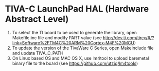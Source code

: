# TIVA-C LaunchPad HAL (Hardware Abstract Level) #

1. To select the TI board to be used to generate the library, open Makefile.inc file and modify PART value (see http://dev.ti.com/tirex/#/?link=Software%2FTM4C%20ARM%20Cortex-M4F%20MCU)
2. To update the version of the TivaWare C Series, open Makeinclude file and update TIVA_C_PATH
3. On Linux based OS and MAC OS X, use lm4tool to upload baremetal binary file to the board (see https://github.com/utzig/lm4tools)
